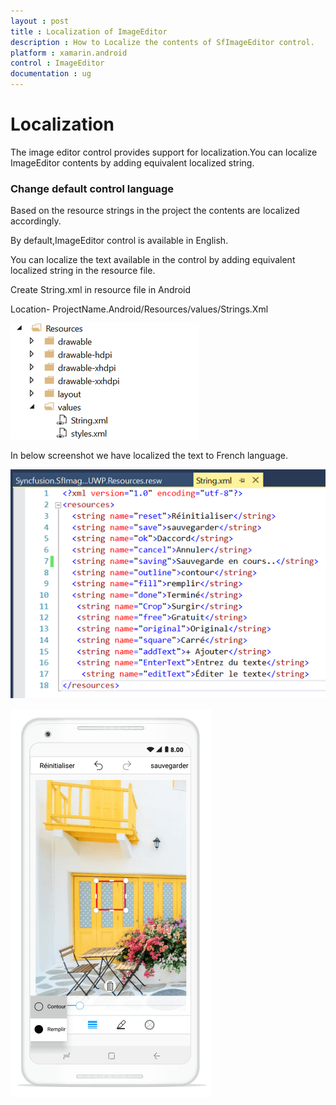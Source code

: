 ```yaml
---
layout : post
title : Localization of ImageEditor
description : How to Localize the contents of SfImageEditor control.
platform : xamarin.android
control : ImageEditor
documentation : ug
---
```


# Localization

The image editor control provides support for localization.You can localize ImageEditor contents by adding equivalent localized string.

### Change default control language

Based on the resource strings in the project the contents are localized accordingly.

By default,ImageEditor control is available in English.

You can localize the text available in the control by adding equivalent localized string in the resource file.

Create String.xml in resource file in Android

Location- ProjectName.Android/Resources/values/Strings.Xml

![SfImageEditor](ImageEditor_images/androidstrings.png)

In below screenshot we have localized the text to French language.

![SfImageEditor](ImageEditor_images/androidresources.png)

![SfImageEditor](ImageEditor_images/localization.png)

